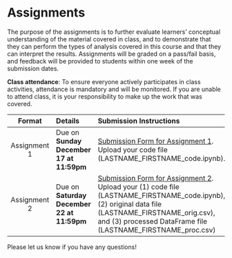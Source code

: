 # Assignments

The purpose of the assignments is to further evaluate learners’ conceptual understanding of the material covered in class, and to demonstrate that they can perform the types of analysis covered in this course and that they can interpret the results. Assignments will be graded on a pass/fail basis, and feedback will be provided to students within one week of the submission dates.

**Class attendance**: To ensure everyone actively participates in class activities, attendance is mandatory and will be monitored. If you are unable to attend class, it is your responsibility to make up the work that was covered.

| Format | Details | Submission Instructions |
| :----: | :----- | :---------------------- |
| Assignment 1 | Due on **Sunday December 17 at 11:59pm** | [Submission Form for Assignment 1](https://forms.gle/97P6DtH4xW9yxcnV9). Upload your code file (LASTNAME_FIRSTNAME_code.ipynb). |
| Assignment 2 | Due on **Saturday December 22 at 11:59pm** | [Submission Form for Assignment 2](https://forms.gle/LNdoh6SLMw3k8Rra6). Upload your (1) code file (LASTNAME_FIRSTNAME_code.ipynb), (2) original data file (LASTNAME_FIRSTNAME_orig.csv), and (3) processed DataFrame file (LASTNAME_FIRSTNAME_proc.csv) |

Please let us know if you have any questions!